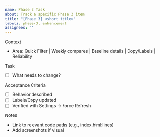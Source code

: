 ```yaml
---
name: Phase 3 Task
about: Track a specific Phase 3 item
title: "[Phase 3] <short title>"
labels: phase-3, enhancement
assignees: ''
---
```


Context
- Area: Quick Filter | Weekly compares | Baseline details | Copy/Labels | Reliability

Task
- [ ] What needs to change?

Acceptance Criteria
- [ ] Behavior described
- [ ] Labels/Copy updated
- [ ] Verified with Settings → Force Refresh

Notes
- Link to relevant code paths (e.g., index.html:lines)
- Add screenshots if visual

